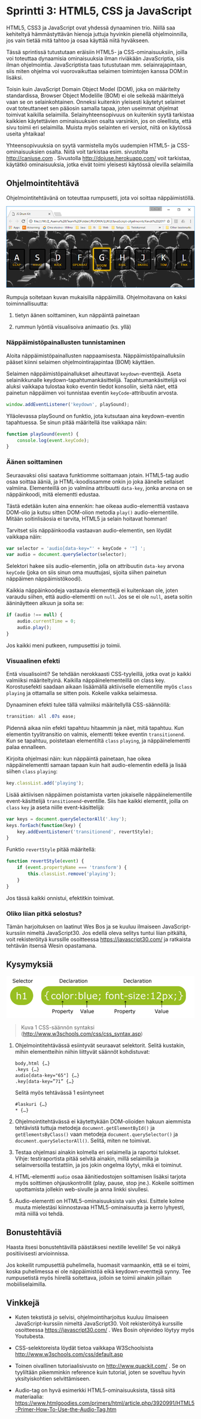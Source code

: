 Sprintti 3: HTML5, CSS ja JavaScript
====================================

HTML5, CSS3 ja JavaScript ovat yhdessä dynaaminen trio. Niillä saa kehiteltyä
hämmästyttävän hienoja juttuja hyvinkin pienellä ohjelmoinnilla, jos vain tietää
mitä tahtoo ja osaa käyttää niitä hyväkseen.

Tässä sprintissä tutustutaan eräisiin HTML5- ja CSS-ominaisuuksiin, joilla voi
toteuttaa dynaamisia ominaisuuksia ilman riviäkään JavaScriptia, siis ilman
ohjelmointia. JavaScriptista taas tutustutaan mm. selainrajapintaan, siis miten
ohjelma voi vuorovaikuttaa selaimen toimintojen kanssa DOM:in lisäksi.

Toisin kuin JavaScript Domain Object Model (DOM), joka on määritelty
standardissa, Browser Object Modelille (BOM) ei ole selkeää määrittelyä vaan se
on selainkohtainen. Onneksi kuitenkin yleisesti käytetyt selaimet ovat
toteuttaneet sen pääosin samalla tapaa, joten useimmat ohjelmat toimivat
kaikilla selaimilla. Selainyhteensopivuus on kuitenkin syytä tarkistaa kaikkien
käytettävien ominaisuuksien osalta varsinkin, jos on oleellista, että sivu
toimii eri selaimilla. Muista myös selainten eri versiot, niitä on käytössä
useita yhtaikaa!

Yhteensopivuuksia on syytä varmistella myös uudempien HTML5- ja
CSS-ominaisuuksien osalta. Niitä voit tarkistaa esim. sivustolta
<http://caniuse.com> . Sivustolla <http://doiuse.herokuapp.com/> voit tarkistaa,
käytätkö ominaisuuksia, jotka eivät toimi yleisesti käytössä olevilla selaimilla

Ohjelmointitehtävä
------------------

Ohjelmointitehtävänä on toteuttaa rumpusetti, jota voi soittaa näppäimistöllä.

![](media/70df18501a51d22c5283e9bbe6821917.png)

Rumpuja soitetaan kuvan mukaisilla näppäimillä. Ohjelmoitavana on kaksi
toiminnallisuutta:

1.  tietyn äänen soittaminen, kun näppäintä painetaan

2.  rummun lyöntiä visualisoiva animaatio (ks. yllä)

### Näppäimistöpainallusten tunnistaminen

Aloita näppäimistöpainallusten nappaamisesta. Näppäimistöpainalluksiin pääset
kiinni selaimen ohjelmointirajapintaa (BOM) käyttäen.

Selaimen näppäimistöpainallukset aiheuttavat `keydown`-eventtejä. Aseta
selainikkunalle keydown-tapahtumankäsittelijä. Tapahtumankäsittelijä voi aluksi
vaikkapa tulostaa koko eventin tiedot konsoliin, sieltä näet, että painetun
näppäimen voi tunnistaa eventin `keyCode`-attribuutin arvosta.

```javascript
window.addEventListener('keydown', playSound);
```

Ylläolevassa playSound on funktio, jota kutsutaan aina keydown-eventin
tapahtuessa. Se sinun pitää määritellä itse vaikkapa näin:

```javascript
function playSound(event) {
    console.log(event.keyCode);
}
```

### Äänen soittaminen

Seuraavaksi olisi saatava funktiomme soittamaan jotain. HTML5-tag audio osaa
soittaa ääniä, ja HTML-koodissamme onkin jo joka äänelle sellaiset valmiina.
Elementeillä on jo valmiina attribuutti `data-key`, jonka arvona on se
näppäinkoodi, mitä elementti edustaa.

Tästä edetään kuten aina ennenkin: hae oikeaa audio-elementtiä vastaava DOM-olio
ja kutsu sitten DOM-olion metodia `play()` audio-elementille. Mitään
soitinlisäosia ei tarvita, HTML5 ja selain hoitavat homman!

Tarvitset siis näppäinkoodia vastaavan audio-elementin, sen löydät vaikkapa
näin:
```javascript
var selector = 'audio[data-key="' + keyCode + '"] ';
var audio = document.querySelector(selector);
```

Selektori hakee siis audio-elementin, jolla on attribuutin `data-key` arvona
`keyCode` (joka on siis sinun oma muuttujasi, sijoita siihen painetun näppäimen
näppäimistökoodi).

Kaikkia näppäinkoodeja vastaavia elementtejä ei kuitenkaan ole, joten varaudu
siihen, että audio-elementti on `null`. Jos se ei ole `null`, aseta soitin
ääninäytteen alkuun ja soita se:
```javascript
if (audio !== null) {
    audio.currentTime = 0;
    audio.play();
}
```

Jos kaikki meni putkeen, rumpusettisi jo toimii.

### Visuaalinen efekti

Entä visualisointi? Se tehdään nerokkaasti CSS-tyyleillä, jotka ovat jo kaikki
valmiiksi määriteltyinä. Kaikilla näppäinelementeillä on class key.
Korostusefekti saadaan aikaan lisäämällä aktiiviselle elementille myös `class`
`playing` ja ottamalla se sitten pois. Kokeile vaikka selaimessa.

Dynaaminen efekti tulee tällä valmiiksi määritellyllä CSS-säännöllä:
```css
transition: all .07s ease;
```

Pidennä aikaa niin efekti tapahtuu hitaammin ja näet, mitä tapahtuu. Kun
elementin tyylitransitio on valmis, elementti tekee eventin `transitionend`. Kun
se tapahtuu, poistetaan elementiltä `class` `playing`, ja näppäinelementti palaa
ennalleen.

Kirjoita ohjelmasi näin: kun näppäintä painetaan, hae oikea näppäinelementti
samaan tapaan kuin hait audio-elementin edellä ja lisää siihen `class` `playing`:
```javascript
key.classList.add('playing');
```

Lisää aktiivisen näppäimen poistamista varten jokaiselle näppäinelementille
event-käsittelijä `transitionend`-eventille. Siis hae kaikki elementit, joilla on
`class` `key` ja aseta niille event-käsittelijä:
```javascript
var keys = document.querySelectorAll('.key');
keys.forEach(function(key) {
    key.addEventListener('transitionend', revertStyle);
}
```

Funktio `revertStyle` pitää määritellä:
```javascript
function revertStyle(event) {
    if (event.propertyName === 'transform') {
        this.classList.remove('playing');
    }
}
```

Jos tässä kaikki onnistui, efektitkin toimivat.

### Oliko liian pitkä selostus?

Tämän harjoituksen on laatinut Wes Bos ja se kuuluu ilmaiseen
JavaScript-kurssiin nimeltä JavaScript30. Jos edellä oleva selitys tuntui liian
pitkältä, voit rekisteröityä kurssille osoitteessa <https://javascript30.com/>
ja ratkaista tehtävän itsensä Wesin opastamana.

Kysymyksiä
----------

![](media/4db8296b1b97a7a7d42af5b422f59316.png)

>   Kuva 1 CSS-säännön syntaksi (http://www.w3schools.com/css/css_syntax.asp)

1.  Ohjelmointitehtävässä esiintyvät seuraavat selektorit. Selitä kustakin,
    mihin elementteihin niihin liittyvät säännöt kohdistuvat:

    ```
    body,html {…}
    .keys {…}
    audio[data-key="65"] {…}
    .key[data-key=”71” {…}
    ```

    Selitä myös tehtävässä 1 esiintyneet

    ```
    #laskuri {…}
    * {…}
    ```

2.  Ohjelmointitehtävässä ei käytettykään DOM-olioiden hakuun aiemmista
    tehtävistä tuttuja metodeja ```document.getElementById()``` ja
    ```getElementsByClass()``` vaan metodeja ```document.querySelector()``` ja
    ```document.querySelectorAll()```. Selitä, miten ne toimivat.

3.  Testaa ohjelmasi ainakin kolmella eri selaimella ja raportoi tulokset.
    Vihje: testiraportista pitää selvitä ainakin, millä selaimilla ja
    selainversoilla testattiin, ja jos jokin ongelma löytyi, mikä ei toiminut.

3.  HTML-elementti `audio` osaa äänitiedostojen soittamisen lisäksi tarjota myös
    soittimen ohjauskontrollit (play, pause, stop jne.). Kokeile soittimen
    upottamista jollekin web-sivulle ja anna linkki sivullesi.

4.  Audio-elementti on HTML5-ominaisuuksista vain yksi. Esittele kolme muuta 
    mielestäsi kiinnostavaa HTML5-ominaisuutta ja kerro lyhyesti, mitä niillä
    voi tehdä.

Bonustehtäviä
-------------

Haasta itsesi bonustehtävillä päästäksesi nextille levelille! Se voi näkyä
positiivisesti arvioinnissa.

Jos kokeilit rumpusettiä puhelimella, huomasit varmaankin, että se ei toimi,
koska puhelimessa ei ole näppäimistöä eikä keydown-eventtejä synny. Tee
rumpusetistä myös hiirellä soitettava, jolloin se toimii ainakin joillain
mobiiliselaimilla.

Vinkkejä
--------

-   Kuten tekstistä jo selvisi, ohjelmointiharjoitus kuuluu ilmaiseen
    JavaScript-kurssiin nimeltä JavaScript30. Voit rekisteröityä kurssille
    osoitteessa <https://javascript30.com/> . Wes Bosin ohjevideo löytyy myös
    Youtubesta.

-   CSS-selektoreista löydät tietoa vaikkapa W3Schoolsista
    <http://www.w3schools.com/css/default.asp>

-   Toinen oivallinen tutoriaalisivusto on <http://www.quackit.com/> . Se on
    tyyliltään pikemminkin reference kuin tutorial, joten se soveltuu hyvin
    yksityiskohtien selvittämiseen.

-   Audio-tag on hyvä esimerkki HTML5-ominaisuuksista, tässä siitä materiaalia:
    <https://www.htmlgoodies.com/primers/html/article.php/3920991/HTML5-Primer-How-To-Use-the-Audio-Tag.htm>
